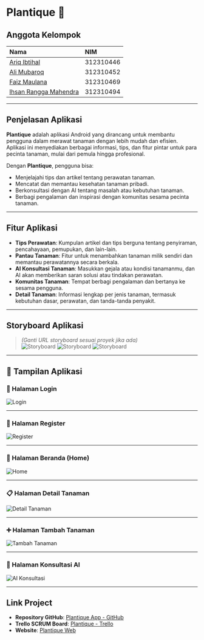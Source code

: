 # Plantique 🌿

## Anggota Kelompok
| Nama | NIM |
|:-----------------------------|:------------|
| [Ariq Ibtihal](https://github.com/ariq190505) | 312310446 |
| [Ali Mubaroq](https://github.com/alimubaroq) | 312310452 |
| [Faiz Maulana](https://github.com/PaisMaulanaaa) | 312310469 |
| [Ihsan Rangga Mahendra](https://github.com/IHSANRANGGAMAHENDRA) | 312310494 |

---

## Penjelasan Aplikasi
**Plantique** adalah aplikasi Android yang dirancang untuk membantu pengguna dalam merawat tanaman dengan lebih mudah dan efisien. Aplikasi ini menyediakan berbagai informasi, tips, dan fitur pintar untuk para pecinta tanaman, mulai dari pemula hingga profesional.  

Dengan **Plantique**, pengguna bisa:
- Menjelajahi tips dan artikel tentang perawatan tanaman.
- Mencatat dan memantau kesehatan tanaman pribadi.
- Berkonsultasi dengan AI tentang masalah atau kebutuhan tanaman.
- Berbagi pengalaman dan inspirasi dengan komunitas sesama pecinta tanaman.

---

## Fitur Aplikasi
- **Tips Perawatan**: Kumpulan artikel dan tips berguna tentang penyiraman, pencahayaan, pemupukan, dan lain-lain.
- **Pantau Tanaman**: Fitur untuk menambahkan tanaman milik sendiri dan memantau perawatannya secara berkala.
- **AI Konsultasi Tanaman**: Masukkan gejala atau kondisi tanamanmu, dan AI akan memberikan saran solusi atau tindakan perawatan.
- **Komunitas Tanaman**: Tempat berbagi pengalaman dan bertanya ke sesama pengguna.
- **Detail Tanaman**: Informasi lengkap per jenis tanaman, termasuk kebutuhan dasar, perawatan, dan tanda-tanda penyakit.

---

## Storyboard Aplikasi  
> *(Ganti URL storyboard sesuai proyek jika ada)*  
![Storyboard](https://i.ibb.co.com/BFXBs4Y/Whats-App-Image-2025-05-07-at-18-37-00.jpg)
![Storyboard](https://i.ibb.co.com/pcnvLrG/Cuplikan-layar-2025-05-07-182727.png)
![Storyboard](https://i.ibb.co.com/YFSCpgXG/Whats-App-Image-2025-05-07-at-18-36-29.jpg)

---

## 📱 Tampilan Aplikasi

### 🔐 Halaman Login  
![Login](https://i.ibb.co/KzskgXgW/Whats-App-Image-2025-06-17-at-11-05-14.jpg)

---

### 📝 Halaman Register  
![Register](https://i.ibb.co/TqWKHZ0f/Whats-App-Image-2025-06-17-at-11-05-14-1.jpg)

---

### 📱 Halaman Beranda (Home)  
![Home](https://i.ibb.co/0VsYDzqD/Whats-App-Image-2025-06-17-at-11-05-15-3.jpg)

---

### 📋 Halaman Detail Tanaman  
![Detail Tanaman](https://i.ibb.co/VYSh0bwz/Whats-App-Image-2025-06-17-at-11-05-15-1.jpg)

---

### ➕ Halaman Tambah Tanaman  
![Tambah Tanaman](https://i.ibb.co/604mxnzg/Whats-App-Image-2025-06-17-at-11-05-15-2.jpg)

---

### 🤖 Halaman Konsultasi AI  
![AI Konsultasi](https://i.ibb.co/b5tZhKgw/Whats-App-Image-2025-06-17-at-11-05-17.jpg)

---

## Link Project
- **Repository GitHub**: [Plantique App - GitHub](https://github.com/PaisMaulanaaa/Plantique)
- **Trello SCRUM Board**: [Plantique - Trello](https://trello.com/b/t2hHKd97/plantique)
- **Website**: [Plantique Web]() <!-- Website menyusul -->
